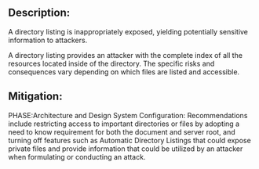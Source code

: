 ## Description:

A directory listing is inappropriately exposed, yielding potentially sensitive information to attackers.

A directory listing provides an attacker with the complete index of all the resources located inside of the directory. The specific risks and consequences vary depending on which files are listed and accessible.

## Mitigation:


PHASE:Architecture and Design System Configuration:
Recommendations include restricting access to important directories or files by adopting a need to know requirement for both the document and server root, and turning off features such as Automatic Directory Listings that could expose private files and provide information that could be utilized by an attacker when formulating or conducting an attack.

